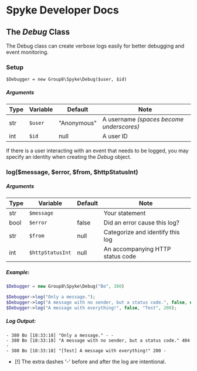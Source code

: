 # Spyke Developer Docs
## The *Debug* Class

The Debug class can create verbose logs easily
for better debugging and event monitoring.

### Setup
`$Debugger = new Group8\Spyke\Debug($user, $id)`
##### Arguments
| Type 	| Variable 	| Default     	| Note                                     	|
|------	|----------	|-------------	|------------------------------------------	|
| str  	| `$user`  	| "Anonymous" 	| A username *(spaces become underscores)* 	|
| int  	| `$id`    	| null        	| A user ID                                	|

If there is a user interacting with an event that needs to be logged, you may
specify an identity when creating the *Debug* object.

### log($message, $error, $from, $httpStatusInt)
##### Arguments
| Type 	| Variable         	| Default 	| Note                             	|
|------	|------------------	|---------	|----------------------------------	|
| str  	| `$message`       	|         	| Your statement                   	|
| bool 	| `$error`         	| false   	| Did an error cause this log?     	|
| str  	| `$from`          	| null    	| Categorize and identify this log 	|
| int  	| `$httpStatusInt` 	| null    	| An accompanying HTTP status code 	|

##### Example:
```php
$Debugger = new Group8\Spyke\Debug("Bo", 380)

$Debugger->log("Only a message.");
$Debugger->log("A message with no sender, but a status code.", false, null, 404);
$Debugger->log("A message with everything!", false, "Test", 200);
```
##### Log Output:
````log
- 380 Bo [18:33:18] "Only a message." - -
- 380 Bo [18:33:18] "A message with no sender, but a status code." 404 -
- 380 Bo [18:33:18] "[Test] A message with everything!" 200 -
````
* [!] The extra dashes '-' before and after the log are intentional.